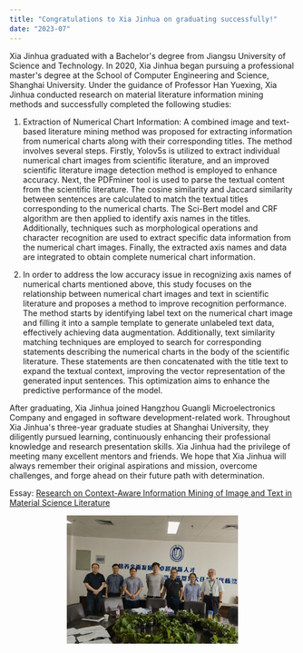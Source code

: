 ```yaml
---
title: "Congratulations to Xia Jinhua on graduating successfully!"
date: "2023-07"
---
```


Xia Jinhua graduated with a Bachelor's degree from Jiangsu University of Science and Technology. In 2020, Xia Jinhua began pursuing a professional master's degree at the School of Computer Engineering and Science, Shanghai University. Under the guidance of Professor Han Yuexing, Xia Jinhua conducted research on material literature information mining methods and successfully completed the following studies:

1. Extraction of Numerical Chart Information: A combined image and text-based literature mining method was proposed for extracting information from numerical charts along with their corresponding titles. The method involves several steps. Firstly, Yolov5s is utilized to extract individual numerical chart images from scientific literature, and an improved scientific literature image detection method is employed to enhance accuracy. Next, the PDFminer tool is used to parse the textual content from the scientific literature. The cosine similarity and Jaccard similarity between sentences are calculated to match the textual titles corresponding to the numerical charts. The Sci-Bert model and CRF algorithm are then applied to identify axis names in the titles. Additionally, techniques such as morphological operations and character recognition are used to extract specific data information from the numerical chart images. Finally, the extracted axis names and data are integrated to obtain complete numerical chart information.

2. In order to address the low accuracy issue in recognizing axis names of numerical charts mentioned above, this study focuses on the relationship between numerical chart images and text in scientific literature and proposes a method to improve recognition performance. The method starts by identifying label text on the numerical chart image and filling it into a sample template to generate unlabeled text data, effectively achieving data augmentation. Additionally, text similarity matching techniques are employed to search for corresponding statements describing the numerical charts in the body of the scientific literature. These statements are then concatenated with the title text to expand the textual context, improving the vector representation of the generated input sentences. This optimization aims to enhance the predictive performance of the model.

After graduating, Xia Jinhua joined Hangzhou Guangli Microelectronics Company and engaged in software development-related work. Throughout Xia Jinhua's three-year graduate studies at Shanghai University, they diligently pursued learning, continuously enhancing their professional knowledge and research presentation skills. Xia Jinhua had the privilege of meeting many excellent mentors and friends. We hope that Xia Jinhua will always remember their original aspirations and mission, overcome challenges, and forge ahead on their future path with determination.

Essay: [Research on Context-Aware Information Mining of Image and Text in Material Science Literature](/paper/2023/xiajinghua.pdf)

<p align="center">
  <img src="/images/indexPic/2023/xiajinhua.jpg" alt="夏锦桦照片" style="width:60%">
</p>